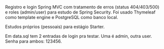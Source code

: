 Registro e login Spring MVC com tratamento de erros (status 404/403/500)
e roles (admin/user) para estudo de Spring Security. 
Foi usado Thymeleaf como template engine e PostgreSQL como banco local.


Estudos próprios (pessoais) 
para estágio Starter.

Em data.sql tem 2 entradas de login pra testar. Uma é admin, outra user.
Senha para ambos: 123456.